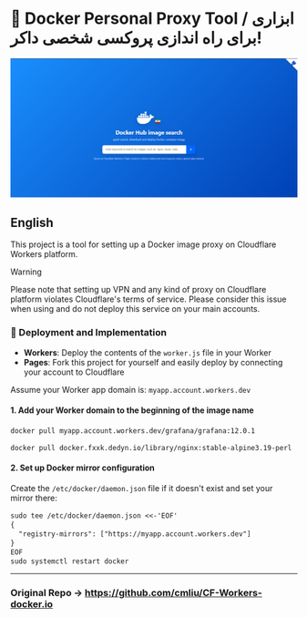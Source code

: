 # 🐳 Docker Personal Proxy Tool / ابزاری برای راه اندازی پروکسی شخصی داکر!

![CF-Workers-docker.io](./iran-mirror-docker.png)

## English

This project is a tool for setting up a Docker image proxy on Cloudflare Workers platform.

> [!WARNING]
> Please note that setting up VPN and any kind of proxy on Cloudflare platform violates Cloudflare's terms of service.
> Please consider this issue when using and do not deploy this service on your main accounts.

### 🚀 Deployment and Implementation

- **Workers**: Deploy the contents of the `worker.js` file in your Worker
- **Pages**: Fork this project for yourself and easily deploy by connecting your account to Cloudflare

Assume your Worker app domain is: `myapp.account.workers.dev`

#### 1. Add your Worker domain to the beginning of the image name

```shell
docker pull myapp.account.workers.dev/grafana/grafana:12.0.1
```

```shell
docker pull docker.fxxk.dedyn.io/library/nginx:stable-alpine3.19-perl
```

#### 2. Set up Docker mirror configuration

Create the `/etc/docker/daemon.json` file if it doesn't exist and set your mirror there:

```shell
sudo tee /etc/docker/daemon.json <<-'EOF'
{
  "registry-mirrors": ["https://myapp.account.workers.dev"]
}
EOF
sudo systemctl restart docker
```

---

### Original Repo -> https://github.com/cmliu/CF-Workers-docker.io
